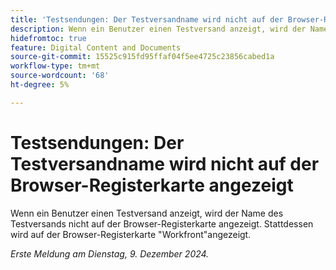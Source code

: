 ```yaml
---
title: 'Testsendungen: Der Testversandname wird nicht auf der Browser-Registerkarte angezeigt'
description: Wenn ein Benutzer einen Testversand anzeigt, wird der Name des Testversands nicht auf der Browser-Registerkarte angezeigt. Stattdessen wird auf der Browser-Registerkarte Workfront angezeigt.
hidefromtoc: true
feature: Digital Content and Documents
source-git-commit: 15525c915fd95ffaf04f5ee4725c23856cabed1a
workflow-type: tm+mt
source-wordcount: '68'
ht-degree: 5%

---
```



# Testsendungen: Der Testversandname wird nicht auf der Browser-Registerkarte angezeigt

Wenn ein Benutzer einen Testversand anzeigt, wird der Name des Testversands nicht auf der Browser-Registerkarte angezeigt. Stattdessen wird auf der Browser-Registerkarte &quot;Workfront&quot;angezeigt.

_Erste Meldung am Dienstag, 9. Dezember 2024._
